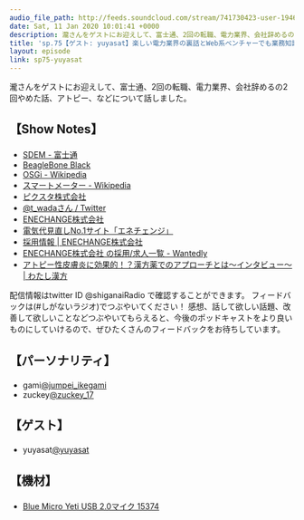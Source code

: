 ```yaml
---
audio_file_path: http://feeds.soundcloud.com/stream/741730423-user-194620696-sp75-yuyasatweb.mp3
date: Sat, 11 Jan 2020 10:01:41 +0000
description: 瀧さんをゲストにお迎えして、富士通、2回の転職、電力業界、会社辞めるの2回やめた話、アトピー、などについて話しました。
title: 'sp.75【ゲスト: yuyasat】楽しい電力業界の裏話とWeb系ベンチャーでも業務知識が大切な理由'
layout: episode
link: sp75-yuyasat
---
```


<p><span>瀧さんをゲストにお迎えして、富士通、2回の転職、電力業界、会社辞めるの2回やめた話、アトピー、などについて話しました。</span></p>
<h2>
  <p>【Show Notes】</p>
</h2>
<ul>
  <li><a href="https://www.fujitsu.com/jp/services/business/it-consulting/itil/introduction/standard/" target="_blank">SDEM - 富士通</a></li>
  <li><a href="https://beagleboard.org/black" target="_blank">BeagleBone Black</a></li>
  <li><a href="https://ja.wikipedia.org/wiki/OSGi" target="_blank">OSGi - Wikipedia</a></li>
  <li><a href="https://ja.wikipedia.org/wiki/%E3%82%B9%E3%83%9E%E3%83%BC%E3%83%88%E3%83%A1%E3%83%BC%E3%82%BF%E3%83%BC" target="_blank">スマートメーター - Wikipedia</a></li>
  <li><a href="https://pixta.co.jp/" target="_blank">ピクスタ株式会社</a></li>
  <li><a href="https://twitter.com/t_wada" target="_blank">@t_wadaさん / Twitter</a></li>
  <li><a href="https://enechange.co.jp/" target="_blank">ENECHANGE株式会社</a></li>
  <li><a href="https://enechange.jp/" target="_blank">電気代見直しNo.1サイト「エネチェンジ」</a></li>
  <li><a href="https://enechange.co.jp/recruit/" target="_blank">採用情報 | ENECHANGE株式会社</a></li>
  <li><a href="https://www.wantedly.com/companies/enechange/projects" target="_blank">ENECHANGE株式会社 の採用/求人一覧 - Wantedly</a></li>
  <li><a href="https://www.watashikampo.com/b/atopic/" target="_blank">アトピー性皮膚炎に効果的！？漢方薬でのアプローチとは〜インタビュー〜 | わたし漢方</a></li>
</ul>
<p><span>
  配信情報はtwitter ID @shiganaiRadio で確認することができます。
  フィードバックは(#しがないラジオ)でつぶやいてください！
  感想、話して欲しい話題、改善して欲しいことなどつぶやいてもらえると、今後のポッドキャストをより良いものにしていけるので、ぜひたくさんのフィードバックをお待ちしています。
</span></p>
<h2>
  <p>【パーソナリティ】</p>
</h2>
<ul>
  <li>gami<a href="https://twitter.com/jumpei_ikegami" target="_blank">@jumpei_ikegami</a></li>
  <li>zuckey<a href="https://twitter.com/zuckey_17" target="_blank">@zuckey_17</a></li>
</ul>
<h2>
  <p>【ゲスト】</p>
</h2>
<ul>
  <li>yuyasat<a href="https://twitter.com/yuyasat" target="_blank">@yuyasat</a></li>
</ul>
<h2>
  <p>【機材】</p>
</h2>
<ul>
  <li><a href="http://amzn.to/2tlkud3" target="_blank">Blue Micro Yeti USB 2.0マイク 15374</a></li>
</ul>
